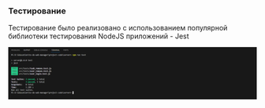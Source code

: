 ### Тестирование

Тестирование было реализовано с использованием популярной библиотеки тестирования NodeJS приложений - Jest

![Tests](./tests.PNG)